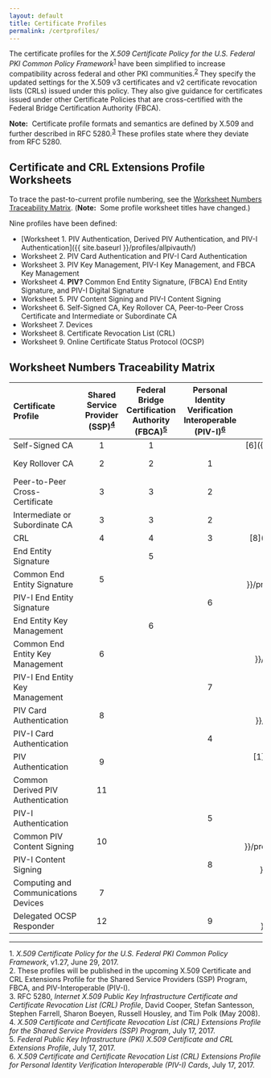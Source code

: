 ```yaml
---
layout: default
title: Certificate Profiles
permalink: /certprofiles/
---
```


The certificate profiles for the _X.509 Certificate Policy for the U.S. Federal PKI Common Policy Framework_<sup>[1](#1)</sup> have been simplified to increase compatibility across federal and other PKI communities.<sup>[2](#2)</sup> They specify the updated settings for the X.509 v3 certificates and v2 certificate revocation lists (CRLs) issued under this policy. They also give guidance for certificates issued under other Certificate Policies that are cross-certified with the Federal Bridge Certification Authority (FBCA). 

**Note:**&nbsp;&nbsp;Certificate profile formats and semantics are defined by X.509 and further described in RFC 5280.<sup>[3](#3)</sup> These profiles state where they deviate from RFC 5280.

## Certificate and CRL Extensions Profile Worksheets

To trace the past-to-current profile numbering, see the [Worksheet Numbers Traceability Matrix](#worksheet-numbers-traceability-matrix). (**Note:**&nbsp;&nbsp;Some profile worksheet titles have changed.)

Nine profiles have been defined:

* [Worksheet 1. PIV Authentication, Derived PIV Authentication, and PIV-I Authentication]({{ site.baseurl }}/profiles/allpivauth/)<br>
* Worksheet 2. PIV Card Authentication and PIV-I Card Authentication<br>
* Worksheet 3. PIV Key Management, PIV-I Key Management, and FBCA Key Management<br>
* Worksheet 4. **PIV?** Common End Entity Signature, (FBCA) End Entity Signature, and PIV-I Digital Signature<br>
* Worksheet 5. PIV Content Signing and PIV-I Content Signing<br>
* Worksheet 6. Self-Signed CA, Key Rollover CA, Peer-to-Peer Cross Certificate and Intermediate or Subordinate CA<br>
* Worksheet 7. Devices <!--renamed Computing and Communications Devices--><br>
* Worksheet 8. Certificate Revocation List (CRL)<br>
* Worksheet 9. Online Certificate Status Protocol (OCSP)<br>

## Worksheet Numbers Traceability Matrix

<!--These links don't work yet-->

| **Certificate Profile**           | **Shared<br>Service<br>Provider<br>(SSP)<sup>[4](#4)</sup><br>**  | **Federal<br>Bridge<br>Certification<br>Authority<br>(FBCA)<sup>[5](#5)</sup><br>**     | **Personal<br>Identity<br>Verification<br>Interoperable<br>(PIV-I)<sup>[6](#6)</sup>**     | **Current<br>**   |
| :----------------------------------  | :---------:  | :-----------:    | :-----------:      | :-----------:      |
| Self-Signed CA                       | 1            | 1                |               | [6]({{ site.baseurl }}/profiles/xxxx/)             |
| Key Rollover CA                      | 2             | 2               |  1            | [6]({{ site.baseurl }}/profiles/keyrolloverca/)             |
| Peer-to-Peer Cross-Certificate       | 3             | 3                |  2            | [6]({{ site.baseurl }}/profiles/p2pcrosscert/)             |
| Intermediate or Subordinate CA       | 3              | 3               |  2            | [6]({{ site.baseurl }}/profiles/intorsubca/)             |
| CRL                                  | 4              | 4               |  3            | [8]({{ site.baseurl }}/profiles/crl/)             |
| End Entity Signature       |                | 5        |                 | [4]({{ site.baseurl }}/profiles/endentitysign/)             |
| Common End Entity Signature       | 5              |              |               | [4]({{ site.baseurl }}/profiles/commonendentitysign/)             |
| PIV-I End Entity Signature       |                |              |  6            | [4]({{ site.baseurl }}/profiles/pividigsign/)             |
| End Entity Key Management       |                |  6           |               | [3]({{ site.baseurl }}/profiles/keymgmt/)             |
| Common End Entity Key Management       | 6               |             |               | [3]({{ site.baseurl }}/profiles/commonkeymgmt/)             |
| PIV-I End Entity Key Management       |                |             | 7              | [3]({{ site.baseurl }}/profiles/pivikeymgmt/)             |
| PIV Card Authentication       | 8               |             |               | [2]({{ site.baseurl }}/profiles/commoncardauth/)             |
| PIV-I Card Authentication       |                |             |  4             | [2]({{ site.baseurl }}/profiles/pivicardauth/)             |
| PIV Authentication       |  9              |             |               | [1]({{ site.baseurl }}/profiles/all pivauth/)             |
| Common Derived PIV Authentication       |  11              |             |               | [1]({{ site.baseurl }}/profiles/allpivauth/)             |
| PIV-I Authentication       |                |             |  5             | [1]({{ site.baseurl }}/profiles/allpivauth/)             |
| Common PIV Content Signing       | 10               |             |               | [5]({{ site.baseurl }}/profiles/commonpivcontentsign/)             |
| PIV-I Content Signing       |                |             |  8             | [5]({{ site.baseurl }}/profiles/pivicontentsign/)             |
| Computing and Communications Devices       | 7               |             |               | [7]({{ site.baseurl }}/profiles/devices/)             |
| Delegated OCSP Responder       | 12               |             | 9             | [9]({{ site.baseurl }}/profiles/delegatedocsp/)             |

-----------------
<a name="1">1</a>. _X.509 Certificate Policy for the U.S. Federal PKI Common Policy Framework_, v1.27, June 29, 2017.<br>
<a name="2">2</a>. These profiles will be published in the upcoming X.509 Certificate and CRL Extensions Profile for the Shared Service Providers (SSP) Program, FBCA, and PIV-Interoperable (PIV-I).<br>
<a name="3">3</a>. RFC 5280, _Internet X.509 Public Key Infrastructure Certificate and Certificate Revocation List (CRL) Profile_, David Cooper, Stefan Santesson, Stephen Farrell, Sharon Boeyen, Russell Housley, and Tim Polk (May 2008).<br>
<a name="4">4</a>. _X.509 Certificate and Certificate Revocation List (CRL) Extensions Profile for the Shared Service Providers (SSP) Program_, July 17, 2017.<br>
<a name="5">5</a>. _Federal Public Key Infrastructure (PKI) X.509 Certificate and CRL Extensions Profile_, July 17, 2017.<br>
<a name="6">6</a>. _X.509 Certificate and Certificate Revocation List (CRL) Extensions Profile for Personal Identity Verification Interoperable (PIV-I) Cards_, July 17, 2017.

